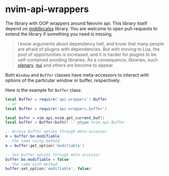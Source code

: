 # nvim-api-wrappers

The library with OOP wrappers around Neovim api.
This library itself depend on [middlecalss](https://github.com/anuvyklack/middleclass)
library. You are welcome to open pull-requests to extend the library if
something you need is missing.

> I know arguments about dependency hell, and know that many people are afraid
> of plugins with dependencies. But with moving to Lua, the pool of
> opportunities is increased, and it is harder for plugins to be self-contained
> avoiding libraries. As a consequence, libraries, such
> [plenary](https://github.com/nvim-lua/plenary.nvim),
> [nui](https://github.com/MunifTanjim/nui.nvim)
> and others are become to appear.

Both `Window` and `Buffer` classes have meta-accessors to interact with options
of the particular window or buffer, respectively.

Here is the example for `Buffer` class:

```lua
local Buffer = require('api-wrappers').Buffer
-- or
local Buffer = require('api-wrappers.buffer')

local bufnr = vim.api.nvim_get_current_buf()
local buffer = Buffer(bufnr) ---@type nvim.api.Buffer

-- Access buffer option through meta-accessor.
m = buffer.bo.modifiable
-- the same using method
m = buffer:get_option('modifiable')

-- Set buffer option through meta-accessor
buffer.bo.modifiable = false
-- the same with method
buffer:set_option('modifiable', false)
```
